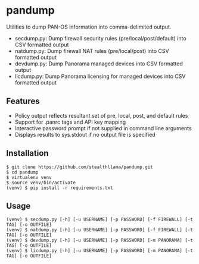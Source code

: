 # pandump
Utilities to dump PAN-OS information into comma-delimited output.

- secdump.py: Dump firewall security rules (pre/local/post/default) into CSV formatted output
- natdump.py: Dump firewall NAT rules (pre/local/post) into CSV formatted output
- devdump.py: Dump Panorama managed devices into CSV formatted output
- licdump.py: Dump Panorama licensing for managed devices into CSV formatted output

## Features
- Policy output reflects resultant set of pre, local, post, and default rules
- Support for .panrc tags and API key mapping
- Interactive password prompt if not supplied in command line arguments
- Displays results to sys.stdout if no output file is specified

## Installation
```
$ git clone https://github.com/stealthllama/pandump.git
$ cd pandump
$ virtualenv venv
$ source venv/bin/activate
(venv) $ pip install -r requirements.txt
```

## Usage
```
(venv) $ secdump.py [-h] [-u USERNAME] [-p PASSWORD] [-f FIREWALL] [-t TAG] [-o OUTFILE]
(venv) $ natdump.py [-h] [-u USERNAME] [-p PASSWORD] [-f FIREWALL] [-t TAG] [-o OUTFILE]
(venv) $ devdump.py [-h] [-u USERNAME] [-p PASSWORD] [-m PANORAMA] [-t TAG] [-o OUTFILE]
(venv) $ licdump.py [-h] [-u USERNAME] [-p PASSWORD] [-m PANORAMA] [-t TAG] [-o OUTFILE]
```

